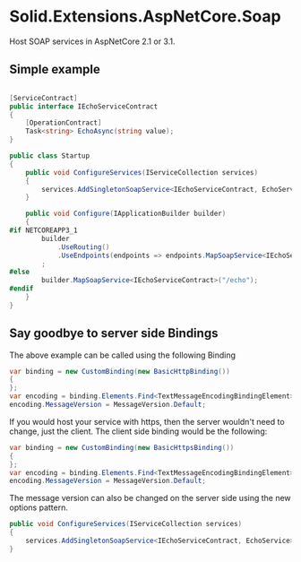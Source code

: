# Solid.Extensions.AspNetCore.Soap
 
Host SOAP services in AspNetCore 2.1 or 3.1.

## Simple example

```csharp

[ServiceContract]
public interface IEchoServiceContract
{
    [OperationContract]
    Task<string> EchoAsync(string value);
}

public class Startup
{
    public void ConfigureServices(IServiceCollection services)
    {
        services.AddSingletonSoapService<IEchoServiceContract, EchoService>();
    }

    public void Configure(IApplicationBuilder builder)
    {
#if NETCOREAPP3_1
        builder
            .UseRouting()
            .UseEndpoints(endpoints => endpoints.MapSoapService<IEchoServiceContract>("/echo"))
        ;
#else
        builder.MapSoapService<IEchoServiceContract>("/echo");
#endif
    }
}

```
## Say goodbye to server side Bindings

The above example can be called using the following Binding

```csharp
var binding = new CustomBinding(new BasicHttpBinding())
{
};
var encoding = binding.Elements.Find<TextMessageEncodingBindingElement>();
encoding.MessageVersion = MessageVersion.Default;
```

If you would host your service with https, then the server wouldn't need to change, just the client. The client side binding would be the following:

```csharp
var binding = new CustomBinding(new BasicHttpsBinding())
{
};
var encoding = binding.Elements.Find<TextMessageEncodingBindingElement>();
encoding.MessageVersion = MessageVersion.Default;
```

The message version can also be changed on the server side using the new options pattern.

```csharp
public void ConfigureServices(IServiceCollection services)
{
    services.AddSingletonSoapService<IEchoServiceContract, EchoService>(options => options.MessageVersion = MessageVersion.Soap11);
}
```